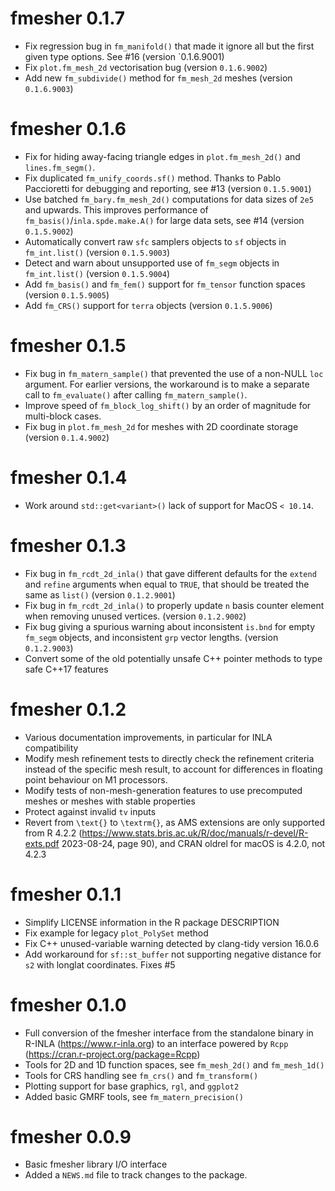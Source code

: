 # fmesher 0.1.7

* Fix regression bug in `fm_manifold()` that made it ignore all but the first given type options. See #16 (version `0.1.6.9001)
* Fix `plot.fm_mesh_2d` vectorisation bug (version `0.1.6.9002`)
* Add new `fm_subdivide()` method for `fm_mesh_2d` meshes (version `0.1.6.9003`)

# fmesher 0.1.6

* Fix for hiding away-facing triangle edges in `plot.fm_mesh_2d()` and `lines.fm_segm()`.
* Fix duplicated `fm_unify_coords.sf()` method. Thanks to Pablo Paccioretti for debugging and reporting, see #13 (version `0.1.5.9001`)
* Use batched `fm_bary.fm_mesh_2d()` computations for data sizes of `2e5` and upwards. This improves performance of `fm_basis()`/`inla.spde.make.A()` for large data sets, see #14 (version `0.1.5.9002`)
* Automatically convert raw `sfc` samplers objects to `sf` objects in `fm_int.list()` (version `0.1.5.9003`)
* Detect and warn about unsupported use of `fm_segm` objects in `fm_int.list()` (version `0.1.5.9004`)
* Add `fm_basis()` and `fm_fem()` support for `fm_tensor` function spaces (version `0.1.5.9005`)
* Add `fm_CRS()` support for `terra` objects (version `0.1.5.9006`)

# fmesher 0.1.5

* Fix bug in `fm_matern_sample()` that prevented the use of a non-NULL `loc` argument.
  For earlier versions, the workaround is to make a separate call to `fm_evaluate()`
  after calling `fm_matern_sample()`.
* Improve speed of `fm_block_log_shift()` by an order of magnitude for multi-block
  cases.
* Fix bug in `plot.fm_mesh_2d` for meshes with 2D coordinate storage (version `0.1.4.9002`)

# fmesher 0.1.4

* Work around `std::get<variant>()` lack of support for MacOS `< 10.14`.

# fmesher 0.1.3

* Fix bug in `fm_rcdt_2d_inla()` that gave different defaults for the `extend` and
  `refine` arguments when equal to `TRUE`, that should be treated the same as `list()`
  (version `0.1.2.9001`)
* Fix bug in `fm_rcdt_2d_inla()` to properly update `n` basis counter element
  when removing unused vertices. (version `0.1.2.9002`)
* Fix bug giving a spurious warning about inconsistent `is.bnd` for empty
  `fm_segm` objects, and inconsistent `grp` vector lengths. (version `0.1.2.9003`)
* Convert some of the old potentially unsafe C++ pointer methods to type safe
  C++17 features

# fmesher 0.1.2

* Various documentation improvements, in particular for INLA compatibility
* Modify mesh refinement tests to directly check the refinement criteria
  instead of the specific mesh result, to account for differences in
  floating point behaviour on M1 processors.
* Modify tests of non-mesh-generation features to use precomputed meshes
  or meshes with stable properties
* Protect against invalid `tv` inputs
* Revert from `\text{}` to `\textrm{}`, as AMS extensions are only supported
  from R 4.2.2 (https://www.stats.bris.ac.uk/R/doc/manuals/r-devel/R-exts.pdf
  2023-08-24, page 90), and CRAN oldrel for macOS is 4.2.0, not 4.2.3

# fmesher 0.1.1

* Simplify LICENSE information in the R package DESCRIPTION
* Fix example for legacy `plot_PolySet` method
* Fix C++ unused-variable warning detected by clang-tidy version 16.0.6
* Add workaround for `sf::st_buffer` not supporting negative distance
  for `s2` with longlat coordinates. Fixes #5

# fmesher 0.1.0

* Full conversion of the fmesher interface from the standalone binary in R-INLA
  (https://www.r-inla.org) to an interface powered by `Rcpp`
  (https://cran.r-project.org/package=Rcpp)
* Tools for 2D and 1D function spaces, see `fm_mesh_2d()` and `fm_mesh_1d()`
* Tools for CRS handling see `fm_crs()` and `fm_transform()`
* Plotting support for base graphics, `rgl`, and `ggplot2`
* Added basic GMRF tools, see `fm_matern_precision()`

# fmesher 0.0.9

* Basic fmesher library I/O interface
* Added a `NEWS.md` file to track changes to the package.
